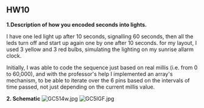 ## HW10

**1.Description of how you encoded seconds into lights.**

I have one led light up after 10 seconds, signalling 60 seconds, then all the leds turn off and start up again one by one after 10 seconds.
for my layout, I used 3 yellow and 3 red bulbs, simulating the lighting on my sunrise allarm clock.

Initially, I was able to code the sequence just based on real millis (i.e. from 0 to 60,000), and with the professor's help I implemented an array's mechanism, to be able to iterate over the 6 pins based on the intervals of time passed, not just depending on the current millis value.
  
**2. Schematic**
![GC514w.jpg](https://imgpile.com/images/GC514w.jpg)
![GC5IGF.jpg](https://imgpile.com/images/GC5IGF.jpg)
 
